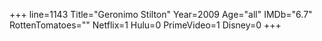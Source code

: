 +++
line=1143
Title="Geronimo Stilton"
Year=2009
Age="all"
IMDb="6.7"
RottenTomatoes=""
Netflix=1
Hulu=0
PrimeVideo=1
Disney=0
+++

